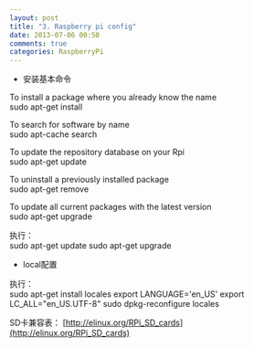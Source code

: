 ```yaml
---
layout: post
title: "3. Raspberry pi config"
date: 2013-07-06 00:50
comments: true
categories: RaspberryPi
---
```


*	安装基本命令

To install a package where you already know the name    
	sudo apt-get install <name of software>

To search for software by name    
	sudo apt-cache search <key word for search>

To update the repository database on your Rpi    
	sudo apt-get update

To uninstall a previously installed package    
	sudo apt-get remove <name of software to remove>

To update all current packages with the latest version    
	sudo apt-get upgrade

执行：    
	sudo apt-get update
	sudo apt-get upgrade

*	local配置

执行：    
	sudo apt-get install locales
	export LANGUAGE='en_US'
	export LC_ALL="en_US.UTF-8"
	sudo dpkg-reconfigure locales

SD卡兼容表： [http://elinux.org/RPi_SD_cards](http://elinux.org/RPi_SD_cards)
